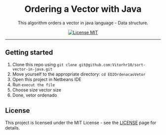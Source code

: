 <h1 align="center">
Ordering a Vector with Java
</h1>

<p align="center">This algorithm orders a vector in java language - Data structure.</p>

<p align="center">
  <a href="https://opensource.org/licenses/MIT">
    <img src="https://img.shields.io/badge/License-MIT-blue.svg" alt="License MIT">
  </a>
</p>

<hr />

## Getting started

1. Clone this repo using `git clone git@github.com:Vitorhr10/sort-vector-in-java.git`
2. Move yourself to the appropriate directory: `cd ED2OrdenacaoVetor`
3. Open this project in Netbeans IDE
4. Run `execut the file`
5. Choose size vector size
6. Done, vetor ordenado

## License

This project is licensed under the MIT License - see the [LICENSE](https://opensource.org/licenses/MIT) page for details.